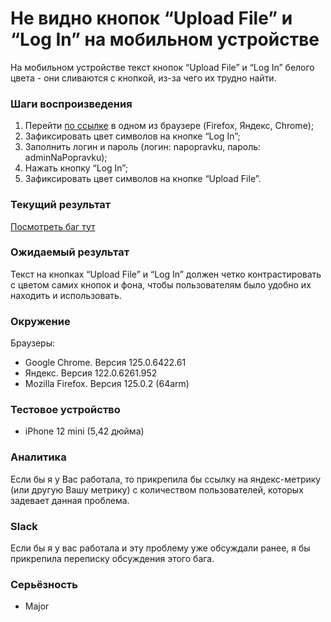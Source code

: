 # Не видно кнопок “Upload File” и “Log In” на мобильном устройстве

На мобильном устройстве текст кнопок “Upload File” и “Log In” белого цвета - они сливаются с кнопкой, из-за чего их трудно найти.

### Шаги воспроизведения

1. Перейти [по ссылке](http://cloud.hh-demo.np-internal.ru/) в одном из браузере (Firefox, Яндекс, Chrome);
2. Зафиксировать цвет символов на кнопке “Log In”;
3. Заполнить логин и пароль (логин: napopravku, пароль: adminNaPopravku);
4. Нажать кнопку “Log In”;
5. Зафиксировать цвет символов на кнопке “Upload File”.

### Текущий результат

[Посмотреть баг тут](https://drive.google.com/file/d/13I7bYJtb-aN3z23pNtKOXPRp_56gEp6q/view?usp=sharing)

### Ожидаемый результат

Текст на кнопках “Upload File” и “Log In” должен четко контрастировать с цветом самих кнопок и фона, чтобы пользователям было удобно их находить и использовать.

### Окружение

Браузеры:

- Google Chrome. Версия 125.0.6422.61
- Яндекс. Версия 122.0.6261.952
- Mozilla Firefox. Версия 125.0.2 (64arm)

### Тестовое устройство

- iPhone 12 mini (5,42 дюйма)

### Аналитика

Если бы я у Вас работала, то прикрепила бы ссылку на яндекс-метрику (или другую Вашу метрику) с количеством пользователей, которых задевает данная проблема.

### Slack

Если бы я у вас работала и эту проблему уже обсуждали ранее, я бы прикрепила переписку обсуждения этого бага.

### Серьёзность

- Major
